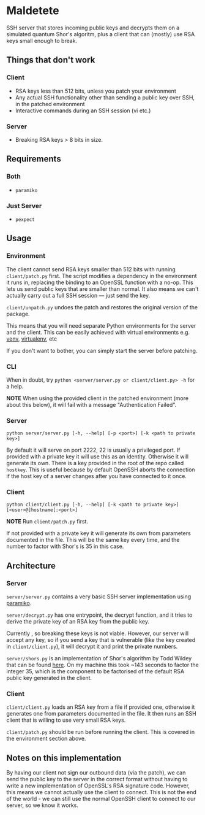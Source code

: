 # Maldetete
SSH server that stores incoming public keys and decrypts them on a simulated quantum Shor's algoritm, plus a client that can (mostly) use RSA keys small enough to break.

## Things that don't work

### Client

+ RSA keys less than 512 bits, unless you patch your environment
+ Any actual SSH functionality other than sending a public key over SSH, in the patched environment
+ Interactive commands during an SSH session (vi etc.)

### Server

+ Breaking RSA keys > 8 bits in size.

## Requirements

### Both
+ `paramiko`

### Just Server
+ `pexpect`

## Usage

### Environment

The client cannot send RSA keys smaller than 512 bits with running `client/patch.py` first. The script modifies a dependency in the environment it runs in, replacing the binding to an OpenSSL function with a no-op. This lets us send public keys that are smaller than normal. It also means we can't actually carry out a full SSH session — just send the key.

`client/unpatch.py` undoes the patch and restores the original version of the package.

This means that you will need separate Python environments for the server and the client.
This can be easily achieved with virtual environments e.g. [venv](https://docs.python.org/3/library/venv.html), [virtualenv](https://virtualenv.pypa.io/en/latest/), etc

If you don't want to bother, you can simply start the server before patching.

### CLI

When in doubt, try `python <server/server.py or client/client.py> -h` for a help.

**NOTE** When using the provided client in the patched environment (more about this below), it will fail with a message "Authentication Failed".

### Server

`python server/server.py [-h, --help] [-p <port>] [-k <path to private key>]`

By default it will serve on port 2222, 22 is usually a privileged port.
If provided with a private key it will use this as an identity. Otherwise it will generate its own.
There is a key provided in the root of the repo called `hostkey`. This is useful because by default OpenSSH aborts the connection if the host key of a server changes after you have connected to it once.

### Client

`python client/client.py [-h, --help] [-k <path to private key>] [<user>@]hostname[:<port>]`

**NOTE** Run `client/patch.py` first.

If not provided with a private key it will generate its own from parameters documented in the file. This will be the same key every time, and the number to factor with Shor's is 35 in this case.


## Architecture

### Server
`server/server.py` contains a very basic SSH server implementation using [paramiko](https://docs.paramiko.org/en/latest/index.html).

`server/decrypt.py` has one entrypoint, the decrypt function, and it tries to derive the private key of an RSA key from the public key.

Currently , so breaking these keys is not viable. However, our server will accept any key, so if you send a key that is vulnerable (like the key created in `client/client.py`), it will decrypt it and print the private numbers.

`server/shors.py` is an implementation of Shor's algorithm by Todd Wildey that can be found [here](https://github.com/toddwildey/shors-python). On my machine this took ~143 seconds to factor the integer 35, which is the component to be factorised of the default RSA public key generated in the client.

### Client

`client/client.py` loads an RSA key from a file if provided one, otherwise it generates one from parameters documented in the file. It then runs an SSH client that is willing to use very small RSA keys.

`client/patch.py` should be run before running the client. This is covered in the environment section above.

## Notes on this implementation

By having our client not sign our outbound data (via the patch), we can send the public key to the server in the correct format without having to write a new implementation of OpenSSL's RSA signature code. However, this means we cannot actually use the client to connect. This is not the end of the world - we can still use the normal OpenSSH client to connect to our server, so we know it works. 
